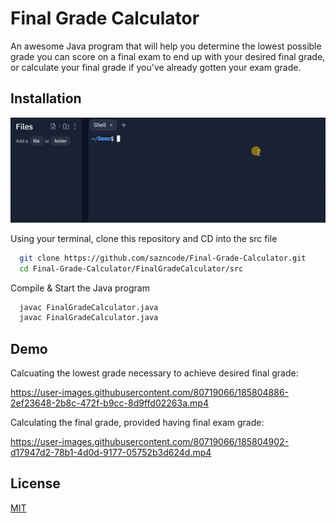 
# Final Grade Calculator 

An awesome Java program that will help you determine the lowest possible grade you can score on a final exam to end up with your desired final grade, or calculate your final grade if you've already gotten your exam grade.


## Installation
<p align="center">
  <img src="imgs/installation.gif" alt="animated" />
</p>
Using your terminal, clone this repository and CD into the src file

```bash
  git clone https://github.com/sazncode/Final-Grade-Calculator.git
  cd Final-Grade-Calculator/FinalGradeCalculator/src
```
Compile & Start the Java program
```bash
  javac FinalGradeCalculator.java
  javac FinalGradeCalculator.java
```
## Demo
Calcuating the lowest grade necessary to achieve desired final grade:

https://user-images.githubusercontent.com/80719066/185804886-2ef23648-2b8c-472f-b9cc-8d9ffd02263a.mp4

Calculating the final grade, provided having final exam grade:


https://user-images.githubusercontent.com/80719066/185804902-d17947d2-78b1-4d0d-9177-05752b3d624d.mp4


## License

[MIT](https://choosealicense.com/licenses/mit/)

